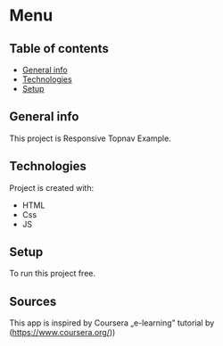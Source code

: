 # Menu
 ## Table of contents
* [General info](#general-info)
* [Technologies](#technologies)
* [Setup](#setup)

## General info
This project is Responsive Topnav Example.
	
## Technologies
Project is created with:
* HTML
* Css
* JS
	
## Setup
To run this project free.


## Sources
This app is inspired by Coursera „e-learning”
  tutorial by (https://www.coursera.org/))
```
